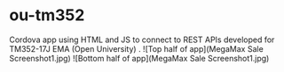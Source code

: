 # ou-tm352
Cordova app using HTML and JS to connect to REST APIs developed for TM352-17J EMA (Open University) .
![Top half of app](MegaMax Sale Screenshot1.jpg)
![Bottom half of app](MegaMax Sale Screenshot1.jpg)
